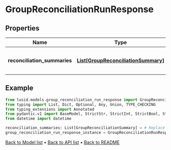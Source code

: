 # GroupReconciliationRunResponse

## Properties
Name | Type | Description | Notes
------------ | ------------- | ------------- | -------------
**reconciliation_summaries** | [**List[GroupReconciliationSummary]**](GroupReconciliationSummary.md) | One summary record for each of the \&quot;Holding\&quot; | \&quot;Transaction\&quot; | \&quot;Valuation\&quot; reconciliations performed | 
## Example

```python
from lusid.models.group_reconciliation_run_response import GroupReconciliationRunResponse
from typing import List, Dict, Optional, Any, Union, TYPE_CHECKING
from typing_extensions import Annotated
from pydantic.v1 import BaseModel, StrictStr, StrictInt, StrictBool, StrictFloat, StrictBytes, Field, validator, ValidationError, conlist, constr
from datetime import datetime

reconciliation_summaries: List[GroupReconciliationSummary] = # Replace with your value
group_reconciliation_run_response_instance = GroupReconciliationRunResponse(reconciliation_summaries=reconciliation_summaries)

```

[Back to Model list](../README.md#documentation-for-models) &#8226; [Back to API list](../README.md#documentation-for-api-endpoints) &#8226; [Back to README](../README.md)


